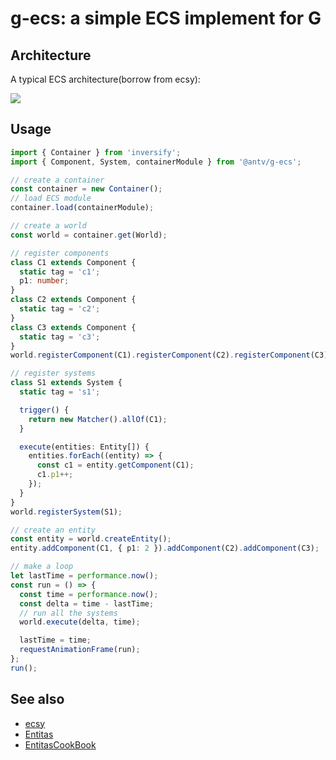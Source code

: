 # g-ecs: a simple ECS implement for G

## Architecture

A typical ECS architecture(borrow from ecsy):

![](https://blog.mozvr.com/content/images/2019/10/ECSY-Architecture.svg)

## Usage

```typescript
import { Container } from 'inversify';
import { Component, System, containerModule } from '@antv/g-ecs';

// create a container
const container = new Container();
// load ECS module
container.load(containerModule);

// create a world
const world = container.get(World);

// register components
class C1 extends Component {
  static tag = 'c1';
  p1: number;
}
class C2 extends Component {
  static tag = 'c2';
}
class C3 extends Component {
  static tag = 'c3';
}
world.registerComponent(C1).registerComponent(C2).registerComponent(C3);

// register systems
class S1 extends System {
  static tag = 's1';

  trigger() {
    return new Matcher().allOf(C1);
  }

  execute(entities: Entity[]) {
    entities.forEach((entity) => {
      const c1 = entity.getComponent(C1);
      c1.p1++;
    });
  }
}
world.registerSystem(S1);

// create an entity
const entity = world.createEntity();
entity.addComponent(C1, { p1: 2 }).addComponent(C2).addComponent(C3);

// make a loop
let lastTime = performance.now();
const run = () => {
  const time = performance.now();
  const delta = time - lastTime;
  // run all the systems
  world.execute(delta, time);

  lastTime = time;
  requestAnimationFrame(run);
};
run();
```

## See also

- [ecsy](https://blog.mozvr.com/introducing-ecsy/)
- [Entitas](https://github.com/sschmid/Entitas-CSharp)
- [EntitasCookBook](https://github.com/mzaks/EntitasCookBook)
